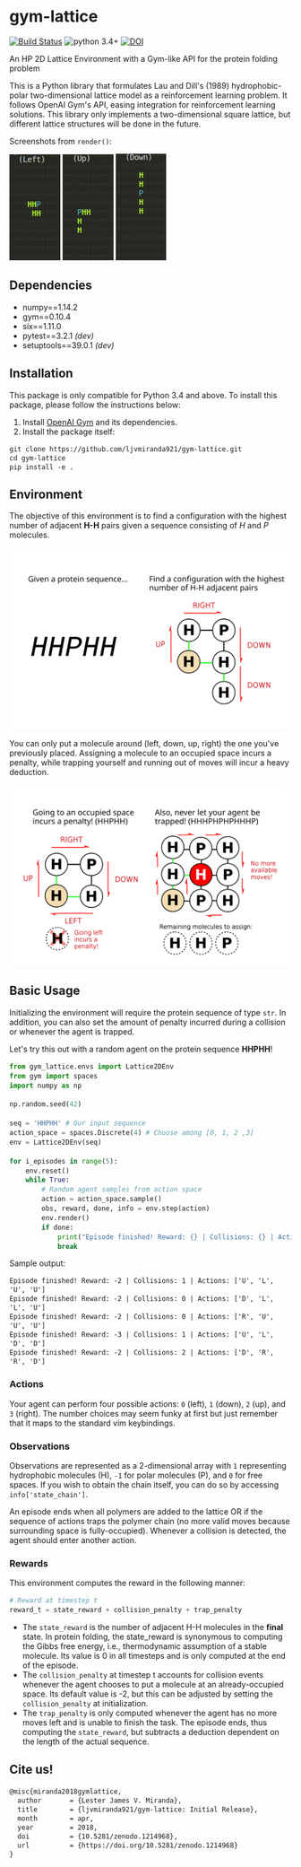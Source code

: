 # gym-lattice

[![Build Status](https://travis-ci.org/ljvmiranda921/gym-lattice.svg?branch=master)](https://travis-ci.org/ljvmiranda921/gym-lattice)
![python 3.4+](https://img.shields.io/badge/python-3.4+-blue.svg)
[![DOI](https://zenodo.org/badge/127895338.svg)](https://zenodo.org/badge/latestdoi/127895338)

An HP 2D Lattice Environment with a Gym-like API for the protein folding
problem

This is a Python library that formulates Lau and Dill's (1989)
hydrophobic-polar two-dimensional lattice model as a reinforcement learning
problem. It follows OpenAI Gym's API, easing integration for reinforcement
learning solutions. This library only implements a two-dimensional square
lattice, but different lattice structures will be done in the future.

Screenshots from `render()`:

![](/assets/demo1.png)
![](/assets/demo2.png)
![](/assets/demo3.png)

## Dependencies

- numpy==1.14.2
- gym==0.10.4
- six==1.11.0
- pytest==3.2.1 *(dev)*
- setuptools==39.0.1 *(dev)*

## Installation

This package is only compatible for Python 3.4 and above. To install this
package, please follow the instructions below:

1. Install [OpenAI Gym](https://gym.openai.com/docs/#installation) and its dependencies.
2. Install the package itself:

```
git clone https://github.com/ljvmiranda921/gym-lattice.git
cd gym-lattice
pip install -e .
```

## Environment

The objective of this environment is to find a configuration with the highest
number of adjacent **H-H** pairs given a sequence consisting of *H* and *P*
molecules.

<img src="/assets/pfolding_problem.svg" width="700">

You can only put a molecule around (left, down, up, right) the one you've
previously placed. Assigning a molecule to an occupied space incurs a
penalty, while trapping yourself and running out of moves will incur a heavy
deduction.

<img src="/assets/pfolding_penalty.svg" width="700">

## Basic Usage

Initializing the environment will require the protein sequence of type `str`.
In addition, you can also set the amount of penalty incurred during a
collision or whenever the agent is trapped.

Let's try this out with a random agent on the protein sequence **HHPHH**!

```python
from gym_lattice.envs import Lattice2DEnv
from gym import spaces
import numpy as np

np.random.seed(42)

seq = 'HHPHH' # Our input sequence
action_space = spaces.Discrete(4) # Choose among [0, 1, 2 ,3]
env = Lattice2DEnv(seq)

for i_episodes in range(5):
    env.reset()
    while True:
        # Random agent samples from action space
        action = action_space.sample()
        obs, reward, done, info = env.step(action)
        env.render()
        if done:
            print("Episode finished! Reward: {} | Collisions: {} | Actions: {}".format(reward, info['collisions'], info['actions']))
            break
```

Sample output:

```
Episode finished! Reward: -2 | Collisions: 1 | Actions: ['U', 'L', 'U', 'U']
Episode finished! Reward: -2 | Collisions: 0 | Actions: ['D', 'L', 'L', 'U']
Episode finished! Reward: -2 | Collisions: 0 | Actions: ['R', 'U', 'U', 'U']
Episode finished! Reward: -3 | Collisions: 1 | Actions: ['U', 'L', 'D', 'D']
Episode finished! Reward: -2 | Collisions: 2 | Actions: ['D', 'R', 'R', 'D']
```

### Actions

Your agent can perform four possible actions: `0` (left), `1` (down), `2`
(up), and `3` (right). The number choices may seem funky at first but just
remember that it maps to the standard vim keybindings.

### Observations

Observations are represented as a 2-dimensional array with `1` representing
hydrophobic molecules (H), `-1` for polar molecules (P), and `0` for free
spaces. If you wish to obtain the chain itself, you can do so by accessing
`info['state_chain']`.

An episode ends when all polymers are added to the lattice OR if the sequence
of actions traps the polymer chain (no more valid moves because surrounding
space is fully-occupied). Whenever a collision is detected, the agent should
enter another action.

### Rewards

This environment computes the reward in the following manner:

```python
# Reward at timestep t
reward_t = state_reward + collision_penalty + trap_penalty
```

- The `state_reward` is the number of adjacent H-H molecules in the **final** state. In protein folding, the state_reward is synonymous to computing the Gibbs free energy, i.e., thermodynamic assumption of a stable molecule. Its value is 0 in all timesteps and is only computed at the end of the episode.  
- The `collision_penalty` at timestep t accounts for collision events whenever the agent chooses to put a molecule at an already-occupied space. Its default value is -2, but this can be adjusted by setting the `collision_penalty` at initialization.
- The `trap_penalty` is only computed whenever the agent has no more moves left and is unable to finish the task. The episode ends, thus computing the `state_reward`, but subtracts a deduction dependent on the length of the actual sequence.

## Cite us!

```
@misc{miranda2018gymlattice,
  author       = {Lester James V. Miranda},
  title        = {ljvmiranda921/gym-lattice: Initial Release},
  month        = apr,
  year         = 2018,
  doi          = {10.5281/zenodo.1214968},
  url          = {https://doi.org/10.5281/zenodo.1214968}
}
```
